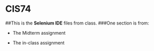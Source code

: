 # CIS74
##This is the **Selenium IDE** files from class.
###One section is from: 
- The Midterm assignment

- The in-class assignment

